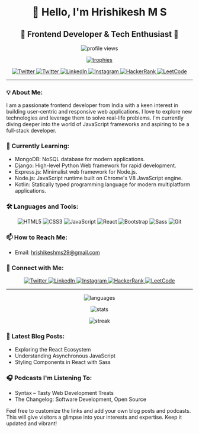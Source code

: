 <h1 align="center">👋 Hello, I'm Hrishikesh M S</h1>
<h2 align="center">🌟 Frontend Developer & Tech Enthusiast 🌟</h2>

<p align="center">
  <img src="https://komarev.com/ghpvc/?username=hrishikeshms29&label=Profile%20Views&color=blueviolet&style=plastic" alt="profile views" />
</p>

<p align="center">
  <a href="https://github.com/ryo-ma/github-profile-trophy">
    <img src="https://github-profile-trophy.vercel.app/?username=hrishikeshms29&theme=onedark&column=7" alt="trophies" />
  </a>
</p>

<p align="center">
  <a href="https://twitter.com/hrishikeshms29">
    <img src="https://img.shields.io/twitter/follow/hrishikeshms29?label=Twitter&style=social" alt="Twitter" />
    
  </a>
  <a href="https://twitter.com/hrishikeshms29">
    <img src="https://img.icons8.com/color/48/000000/twitter--v1.png" alt="Twitter" />
  </a>
  <a href="https://linkedin.com/in/hrishikeshmsh2003">
    <img src="https://img.icons8.com/color/48/000000/linkedin.png" alt="LinkedIn" />
  </a>
  <a href="https://instagram.com/hrishikesh.m.s_29">
    <img src="https://img.icons8.com/color/48/000000/instagram-new--v1.png" alt="Instagram" />
  </a>
  <a href="https://www.hackerrank.com/hrishikeshms29">
    <img src="https://img.icons8.com/color/48/000000/hackerrank.png" alt="HackerRank" />
  </a>
  <a href="https://www.leetcode.com/hrishikeshms29">
    <img src="https://img.icons8.com/color/48/000000/leetcode.png" alt="LeetCode" />
  </a>
</p>

---

### 💡 About Me:
I am a passionate frontend developer from India with a keen interest in building user-centric and responsive web applications. I love to explore new technologies and leverage them to solve real-life problems. I'm currently diving deeper into the world of JavaScript frameworks and aspiring to be a full-stack developer.

### 🌱 Currently Learning:
- MongoDB: NoSQL database for modern applications.
- Django: High-level Python Web framework for rapid development.
- Express.js: Minimalist web framework for Node.js.
- Node.js: JavaScript runtime built on Chrome's V8 JavaScript engine.
- Kotlin: Statically typed programming language for modern multiplatform applications.

### 🛠️ Languages and Tools:
<p align="center">
  <img src="https://img.icons8.com/color/48/000000/html-5.png" alt="HTML5" />
  <img src="https://img.icons8.com/color/48/000000/css3.png" alt="CSS3" />
  <img src="https://img.icons8.com/color/48/000000/javascript.png" alt="JavaScript" />
  <img src="https://img.icons8.com/color/48/000000/react-native.png" alt="React" />
  <img src="https://img.icons8.com/color/48/000000/bootstrap.png" alt="Bootstrap" />
  <img src="https://img.icons8.com/color/48/000000/sass.png" alt="Sass" />
  <img src="https://img.icons8.com/color/48/000000/git.png" alt="Git" />
</p>

### 📫 How to Reach Me:
- Email: hrishikeshms29@gmail.com

### 🤝 Connect with Me:
<p align="center">
  <a href="https://twitter.com/hrishikeshms29">
    <img src="https://img.icons8.com/color/48/000000/twitter--v1.png" alt="Twitter" />
  </a>
  <a href="https://linkedin.com/in/hrishikeshmsh2003">
    <img src="https://img.icons8.com/color/48/000000/linkedin.png" alt="LinkedIn" />
  </a>
  <a href="https://instagram.com/hrishikesh.m.s_29">
    <img src="https://img.icons8.com/color/48/000000/instagram-new--v1.png" alt="Instagram" />
  </a>
  <a href="https://www.hackerrank.com/hrishikeshms29">
    <img src="https://img.icons8.com/color/48/000000/hackerrank.png" alt="HackerRank" />
  </a>
  <a href="https://www.leetcode.com/hrishikeshms29">
    <img src="https://img.icons8.com/color/48/000000/leetcode.png" alt="LeetCode" />
  </a>
</p>

---

<p align="center">
  <img src="https://github-readme-stats.vercel.app/api/top-langs/?username=hrishikeshms29&show_icons=true&theme=radical&layout=compact" alt="languages" />
</p>

<p align="center">
  <img src="https://github-readme-stats.vercel.app/api?username=hrishikeshms29&show_icons=true&theme=radical" alt="stats" />
</p>

<p align="center">
  <img src="https://github-readme-streak-stats.herokuapp.com/?user=hrishikeshms29&theme=dark" alt="streak" />
</p>

### 📝 Latest Blog Posts:
- Exploring the React Ecosystem
- Understanding Asynchronous JavaScript
- Styling Components in React with Sass

### 🎧 Podcasts I'm Listening To:
- Syntax – Tasty Web Development Treats
- The Changelog: Software Development, Open Source

Feel free to customize the links and add your own blog posts and podcasts. This will give visitors a glimpse into your interests and expertise. Keep it updated and vibrant!
